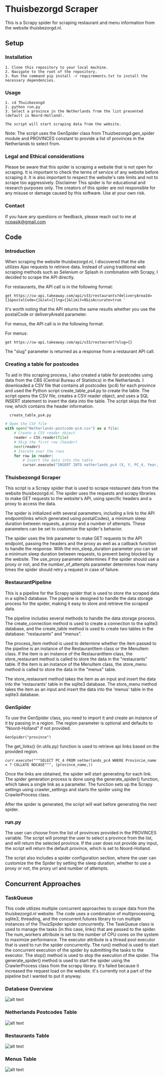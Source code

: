 
# Thuisbezorgd Scraper

This is a Scrapy spider for scraping restaurant and menu information from the website thuisbezorgd.nl.

## Setup

### Installation
    1. Clone this repository to your local machine.
    2. Navigate to the root of the repository.
    3. Run the command pip install -r requirements.txt to install the necessary dependencies.

### Usage
    1. cd Thuizbezongd
    2. python run.py
    3. Select a province in the Netherlands from the list presented (default is Noord-Holland).
    
    The script will start scraping data from the website.

Note: The script uses the GenSpider class from Thuizbezongd.gen_spider module and PROVINCES constant to provide a list of provinces in the Netherlands to select from.

### Legal and Ethical considerations
Please be aware that this spider is scraping a website that is not open for scraping. It is important to check the terms of service of any website before scraping it. It is also important to respect the website's rate limits and not to scrape too aggressively.
Disclaimer
This spider is for educational and research purposes only. The creators of this spider are not responsible for any misuse or damage caused by this software. Use at your own risk.


### Contact
If you have any questions or feedback, please reach out to me at ncpasik@gmail.com

## Code

### Introduction

When scraping the website thuisbezorgd.nl, I discovered that the site utilizes Ajax requests to retrieve data. Instead of using traditional web scraping methods such as Selenium or Splash in combination with Scrapy, I decided to scrape the API directly.

For restaurants, the API call is in the following format:
```
get https://cw-api.takeaway.com/api/v33/restaurants?deliveryAreaId={}&postalCode={}&lat={}lng={}&limit=0&isAccurate=true '

```
It's worth noting that the API returns the same results whether you use the postalCode or deliveryAreaId parameter.

For menus, the API call is in the following format:

For menus: 
```
get https://cw-api.takeaway.com/api/v33/restaurant?slug={}
```

The "slug" parameter is returned as a response from a restaurant API call.

### Creating a table for postcodes

To aid in this scraping process, I also created a table for postcodes using data from the CBS (Central Bureau of Statistics) in the Netherlands. I downloaded a CSV file that contains all postcodes (pc4) for each province and used the Python script create_table_ps4.py to create the table. The script opens the CSV file, creates a CSV reader object, and uses a SQL INSERT statement to insert the data into the table. The script skips the first row, which contains the header information.
```python
  create_table_ps4.py
```

```python
# Open the CSV file
with open("Netherlands-postcode-pc4.csv") as a file:
    # Create a CSV reader object
    reader = CSV.reader(file)
    # Skip the first row (header)
    next(reader)
    # Iterate over the rows
    for row in reader:
        # Insert the data into the table
        cursor.execute("INSERT INTO netherlands_pc4 (X, Y, PC_4, Year, Gemeente_code, Provincie_code, Provincie_name, Gemeente_name) VALUES (?,?,?,?,?,?,?,?)", row)
```


### Thuisbezongd Scraper
This script is a Scrapy spider that is used to scrape restaurant data from the website thuisbezorgd.nl. The spider uses the requests and scrapy libraries to make GET requests to the website's API, using specific headers and a proxy to access the data.

The spider is initialized with several parameters, including a link to the API endpoint(links which generated using postalCodes), a minimum sleep duration between requests, a proxy and a number of attempts. These parameters can be set to customize the spider's behavior.

The spider uses the link parameter to make GET requests to the API endpoint, passing the headers and the proxy as well as a callback function to handle the response. With the min_sleep_duration parameter you can set a minimum sleep duration between requests, to prevent being blocked by the website. The use_proxy parameter determines if the spider should use a proxy or not, and the number_of_attempts parameter determines how many times the spider should retry a request in case of failure.

### RestaurantPipeline

This is a pipeline for the Scrapy spider that is used to store the scraped data in a sqlite3 database. The pipeline is designed to handle the data storage process for the spider, making it easy to store and retrieve the scraped data.

The pipeline includes several methods to handle the data storage process. The create_connection method is used to create a connection to the sqlite3 database, and the create_table method is used to create two tables in the database: "restaurants" and "menus".

The process_item method is used to determine whether the item passed to the pipeline is an instance of the RestaurantItem class or the MenuItem class. If the item is an instance of the RestaurantItem class, the store_restaurant method is called to store the data in the "restaurants" table. If the item is an instance of the MenuItem class, the store_menu method is called to store the data in the "menus" table.

The store_restaurant method takes the item as an input and insert the data into the 'restaurants' table in the sqlite3 database. The store_menu method takes the item as an input and insert the data into the 'menus' table in the sqlite3 database.

### GenSpider

To use the GenSpider class, you need to import it and create an instance of it by passing in a region. The region parameter is optional and defaults to "Noord-Holland" if not provided.

```
GenSpider("province")
```

The get_links() (in utils.py) function is used to retrieve api links based on the provided region.

```
curr.execute("""SELECT PC_4 FROM netherlands_pc4 WHERE Provincie_name = ? COLLATE NOCASE""", (province_name,))
```  


Once the links are obtained, the spider will start generating for each link. The spider generation process is done using the generate_spider() function, which takes a single link as a parameter. The function sets up the Scrapy settings using crawler_settings and starts the spider using the CrawlerProcess class.

After the spider is generated, the script will wait before generating the next spider.


### run.py
The user can choose from the list of provinces provided in the PROVINCES variable. The script will prompt the user to select a province from the list, and will return the selected province. If the user does not provide any input, the script will return the default province, which is set to Noord-Holland.

The script also includes a spider configuration section, where the user can customize the the Spider by setting the sleep duration, whether to use a proxy or not, the proxy url and number of attempts. 
## Concurrent Approaches

### TaskQueue

This code utilizes multiple concurrent approaches to scrape data from the thuisbezorgd.nl  website. The code uses a combination of multiprocessing, sqlite3, threading, and the concurrent.futures library to run multiple instances of the ThuizSpider spider concurrently.
The TaskQueue class is used to manage the tasks (in this case, links) that are passed to the spider. The num_workers attribute is set to the number of CPU cores on the system to maximize performance. The executor attribute is a thread pool executor that is used to run the spider concurrently.
The run() method is used to start the concurrent execution of the spider by submitting the tasks to the executor. The stop() method is used to stop the execution of the spider. The generate_spider() method is used to start the spider using the CrawlerProcess class from the scrapy library.
It's failed because it increased the request load on the website. It's currently not a part of the pipeline but I wanted to put it anyway.


### Database Overview
![alt text](https://github.com/Astosi/Thuisbezorgd-Scraper/blob/main/test_imgs/thuiznezongd_db.png?raw=true)

### Netherlands Postcodes Table
![alt text](https://github.com/Astosi/Thuisbezorgd-Scraper/blob/main/test_imgs/netherlands_postcodes.png?raw=true)

### Restaurants Table
![alt text](https://github.com/Astosi/Thuisbezorgd-Scraper/blob/main/test_imgs/restourants.png?raw=true)

### Menus Table
![alt text](https://github.com/Astosi/Thuisbezorgd-Scraper/blob/main/test_imgs/items.png?raw=true)






